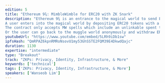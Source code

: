 ```yaml
---
edition: 5
title: "Ethereum 9¾: MimbleWimble for ERC20 with ZK Snark"
description: "Ethereum 9¾ is an entrance to the magical world to send ERC20s privately. It hides the transaction histories using MimbleWimble and ZK Snark.
A user enters into the magical world by depositing ERC20 tokens with a valid MimbleWimble output. As Ethereum 9¾ appends it as a coin-base to the Merkle Mountain Range tree, the user becomes able to use MimbleWimble spell to send ERC20 privately.
The contract only accepts MW spells which include an unlinkable spent tag, result outputs, and a ZK proof. The proof should pass the ZK-circuit which ensures that the tag is derived from an output which definitely exists in the MMR tree while the sum of spent and resulting outputs satisfies the MimbleWimble equation. Then, the spent tag prevents double-spending and ZK Snark secures deposited ERC20s by proving that the sum of inflow and outflow is zero by MimbleWimble protocol without revealing details.
Or the user can go back to the muggle world anonymously and withdraw ERC20s by providing an unlinkable spent tag and a ZK proof. Because MimbleWimble doesn't reveal the value during transactions and we also don't know which output has been spent, it becomes hard to link the deposit and withdrawal."
youtubeUrl: "https://www.youtube.com/embed/5LRh9iDb1sw"
ipfsHash: "QmRPAZ6kpnRMRoNsovU1my53GhSSTE2FQM39E4DkwdQajc"
duration: 1130
expertise: "intermediate"
type: "Breakout"
track: "ZKPs: Privacy, Identity, Infrastructure, & More"
keywords: ['technical']
tags: ['ZKPs: Privacy, Identity, Infrastructure, & More']
speakers: ['Wanseob Lim']
---
```


